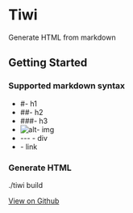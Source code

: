
# Tiwi

Generate HTML from markdown

## Getting Started

### Supported markdown syntax

- #- h1
- ##- h2 
- ###- h3
- ![alt](src)- img
- --- - div
- []() - link


### Generate HTML

./tiwi build


[View on Github](https://github.com/EdwinWalela/tiwi)
	